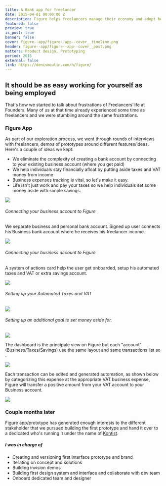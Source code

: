 ```yaml
---
title: A Bank app for freelancer
date: 2015-04-01 00:00:00 Z
description: Figure helps freelancers manage their economy and adopt healthier financial habits.
featured: false
preview: true
is_post: true
banner: false
cover: figure--app/figure--app--cover__timeline.png
header: figure--app/figure--app--cover__post.png
matters: Product design, Prototyping
period: 2015
external: false
link: https://denismoulin.com/h/figure/
---
```


## It should be as easy working for yourself as being employed

That's how we started to talk about frustrations of Freelancers'life at Founders. Many of us at that time already experienced some time as freelancers and we were stumbling around the same frustrations.

### Figure App

As part of our exploration process, we went through rounds of interviews with freelancers, demos of prototypes around different features/ideas.
Here's a couple of ideas we kept:

- We eliminate the complexity of creating a bank account by connecting to your existing business account (where you get paid)
- We help individuals stay financially afloat by putting aside taxes and VAT money from income
- Business expenses tracking is vital, so let's make it easy.
- Life isn't just work and pay your taxes so we help individuals set some money aside with simple savings.


![](../../assets/images/posts/figure--app/figure--app--content--1.png)

###### Connecting your business account to Figure

We separate business and personal bank account. Signed up user connects his Business bank account where he receives his freelancer income.

![](../../assets/images/posts/figure--app/figure--app--content--2.png)

###### Connecting your business account to Figure

A system of actions card help the user get onboarded, setup his automated taxes and VAT or extra savings account.

![](../../assets/images/posts/figure--app/figure--app--content--3.png)

###### Setting up your Automated Taxes and VAT

![](../../assets/images/posts/figure--app/figure--app--content--4.png)

###### Setting up an additional goal to set money aside for.

<img class="portrait" src="../../assets/images/posts/figure--app/figure--app--content--5.png">

The dashboard is the principale view on Figure but each "account" (Business/Taxes/Savings) use the same layout and same transactions list so .

![](../../assets/images/posts/figure--app/figure--app--content--6.png)

Each transaction can be edited and generated automation, as shown below by categorizing this expense at the appropriate VAT business expense, Figure will transfer a positive amount from your VAT account to your Business account.

![](../../assets/images/posts/figure--app/figure--app--content--7.png)


### Couple months later

Figure app/prototype has generated enough interests to the different stakeholder that we pursued building the first prototype and hand it over to a dedicated who's running it under the name of [Kontist](https://kontist.com/en).


##### I was in charge of
- Creating and versioning first interface prototype and brand
- Iterating on concept and solutions
- Building invision demos
- Building first design system and interface and collaborate with dev team
- Onboard dedicated team and designer
